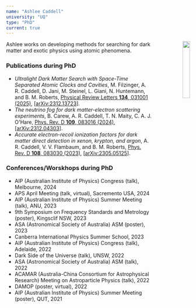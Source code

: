 ```yaml
---
name: "Ashlee Caddell"
university: "UQ"
type: "PhD"
current: true
---
```


<div align="right" width="20%" style="border-style:transparent; border-width:25px;">
  <img align="right" width="20%" src="{{site.baseurl}}/images/students/AshleeCaddell.jpg">
</div>

Ashlee works on developing methods for searching for dark matter and exotic physics using atomic phenomena.

### Publications during PhD

* _Ultralight Dark Matter Search with Space-Time Separated Atomic Clocks and Cavities_, M. Filzinger, A. R. Caddell, D. Jani, M. Steinel, L. Giani, N. Huntemann, and B. M. Roberts, [Physical Review Letters **134**, 031001 (2025)](https://journals.aps.org/prl/abstract/10.1103/PhysRevLett.134.031001), [[arXiv:2312.13723](http://arxiv.org/abs/2312.13723)].
* _The neutrino fog for dark matter-electron scattering experiments_, B. Carew, A. R. Caddell, T. N. Maity, C. A. J. O'Hare, [Phys. Rev. D **109**, 083016 (2024)](https://journals.aps.org/prd/abstract/10.1103/PhysRevD.109.083016), [[arXiv:2312.04303](http://arxiv.org/abs/2312.04303)].
* _Accurate electron-recoil ionization factors for dark matter direct detection in xenon, krypton, and argon_, A. R. Caddell, V. V. Flambaum, and B. M. Roberts, [Phys. Rev. D **108**, 083030 (2023)](https://link.aps.org/doi/10.1103/PhysRevD.108.083030), [[arXiv:2305.05125](http://arxiv.org/abs/2305.05125)].

### Conferences/Worskhops during PhD

* AIP (Australian Institute of Physics) Congress (talk), Melbourne, 2024
* APS April Meeting (talk, virtual), Sacremento USA, 2024
* AIP (Australian Institute of Physics) Summer Meeting (talk), ANU, 2023
* 9th Symposium on Frequency Standards and Metrology (poster), Kingsclif NSW, 2023
* ASA (Astronomical Society of Australia) ASM (poster), 2023
* Canberra International Physics Summer School, 2023
* AIP (Australian Institute of Physics) Congress (talk), Adelaide, 2022
* Dark Side of the Universe (talk), UNSW, 2022
* ASA (Astronomical Society of Australia) ASM (talk), 2022
* ACAMAR (Australia-China Consortium for Astrophysical Research) Meeting on Astroparticle Physics (talk), 2022
* DAMOP (poster, virtual), 2022
* AIP (Australian Institute of Physics) Summer Meeting (poster), QUT, 2021
